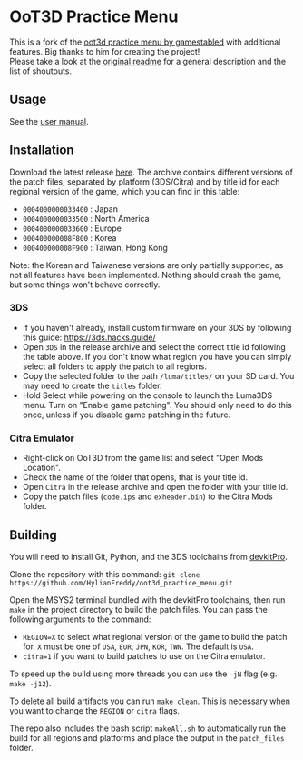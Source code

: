 # OoT3D Practice Menu
This is a fork of the [oot3d practice menu by gamestabled](https://github.com/gamestabled/oot3d_practice_menu) with additional features. Big thanks to him for creating the project!<br>
Please take a look at the [original readme](https://github.com/gamestabled/oot3d_practice_menu?tab=readme-ov-file#oot3d_practice_menu) for a general description and the list of shoutouts.

## Usage
See the [user manual](./USER_MANUAL.md).

## Installation
Download the latest release [here](https://github.com/HylianFreddy/oot3d_practice_menu/releases/latest). The archive contains different versions of the patch files, separated by platform (3DS/Citra) and by title id for each regional version of the game, which you can find in this table:
* `0004000000033400` : Japan
* `0004000000033500` : North America
* `0004000000033600` : Europe
* `000400000008F800` : Korea
* `000400000008F900` : Taiwan, Hong Kong

Note: the Korean and Taiwanese versions are only partially supported, as not all features have been implemented. Nothing should crash the game, but some things won't behave correctly.

### 3DS
* If you haven't already, install custom firmware on your 3DS by following this guide: https://3ds.hacks.guide/
* Open `3DS` in the release archive and select the correct title id following the table above. If you don't know what region you have you can simply select all folders to apply the patch to all regions.
* Copy the selected folder to the path `/luma/titles/` on your SD card. You may need to create the `titles` folder.
* Hold Select while powering on the console to launch the Luma3DS menu. Turn on "Enable game patching". You should only need to do this once, unless if you disable game patching in the future.

### Citra Emulator
* Right-click on OoT3D from the game list and select "Open Mods Location".
* Check the name of the folder that opens, that is your title id.
* Open `Citra` in the release archive and open the folder with your title id.
* Copy the patch files (`code.ips` and `exheader.bin`) to the Citra Mods folder.

## Building
You will need to install Git, Python, and the 3DS toolchains from [devkitPro](https://devkitpro.org/wiki/Getting_Started).

Clone the repository with this command: `git clone https://github.com/HylianFreddy/oot3d_practice_menu.git`

Open the MSYS2 terminal bundled with the devkitPro toolchains, then run `make` in the project directory to build the patch files. You can pass the following arguments to the command:

* `REGION=X` to select what regional version of the game to build the patch for. `X` must be one of `USA`, `EUR`, `JPN`, `KOR`, `TWN`. The default is `USA`.
* `citra=1` if you want to build patches to use on the Citra emulator.

To speed up the build using more threads you can use the `-jN` flag (e.g. `make -j12`).

To delete all build artifacts you can run `make clean`. This is necessary when you want to change the `REGION` or `citra` flags.

The repo also includes the bash script `makeAll.sh` to automatically run the build for all regions and platforms and place the output in the `patch_files` folder.
